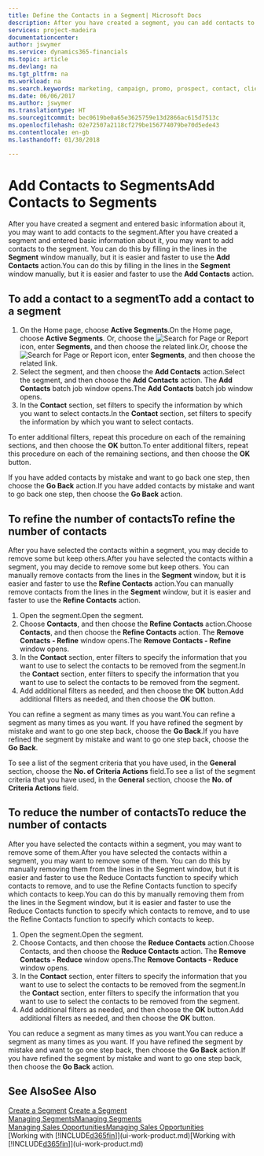 ```yaml
---
title: Define the Contacts in a Segment| Microsoft Docs
description: After you have created a segment, you can add contacts to the segment, for example, as part of a marketing campaign targeting particular customers or clients.
services: project-madeira
documentationcenter: 
author: jswymer
ms.service: dynamics365-financials
ms.topic: article
ms.devlang: na
ms.tgt_pltfrm: na
ms.workload: na
ms.search.keywords: marketing, campaign, promo, prospect, contact, client, customer
ms.date: 06/06/2017
ms.author: jswymer
ms.translationtype: HT
ms.sourcegitcommit: bec0619be0a65e3625759e13d2866ac615d7513c
ms.openlocfilehash: 02e72507a2118cf279be156774079be70d5ede43
ms.contentlocale: en-gb
ms.lasthandoff: 01/30/2018

---
```

# <a name="add-contacts-to-segments"></a><span data-ttu-id="ea75d-103">Add Contacts to Segments</span><span class="sxs-lookup"><span data-stu-id="ea75d-103">Add Contacts to Segments</span></span>
<span data-ttu-id="ea75d-104">After you have created a segment and entered basic information about it, you may want to add contacts to the segment.</span><span class="sxs-lookup"><span data-stu-id="ea75d-104">After you have created a segment and entered basic information about it, you may want to add contacts to the segment.</span></span> <span data-ttu-id="ea75d-105">You can do this by filling in the lines in the **Segment** window manually, but it is easier and faster to use the **Add Contacts** action.</span><span class="sxs-lookup"><span data-stu-id="ea75d-105">You can do this by filling in the lines in the **Segment** window manually, but it is easier and faster to use the **Add Contacts** action.</span></span>

## <a name="to-add-a-contact-to-a-segment"></a><span data-ttu-id="ea75d-106">To add a contact to a segment</span><span class="sxs-lookup"><span data-stu-id="ea75d-106">To add a contact to a segment</span></span>
1. <span data-ttu-id="ea75d-107">On the Home page, choose **Active Segments**.</span><span class="sxs-lookup"><span data-stu-id="ea75d-107">On the Home page, choose **Active Segments**.</span></span> <span data-ttu-id="ea75d-108">Or, choose the ![Search for Page or Report](media/ui-search/search_small.png "Search for Page or Report icon") icon, enter **Segments**, and then choose the related link.</span><span class="sxs-lookup"><span data-stu-id="ea75d-108">Or, choose the ![Search for Page or Report](media/ui-search/search_small.png "Search for Page or Report icon") icon, enter **Segments**, and then choose the related link.</span></span>  
2. <span data-ttu-id="ea75d-109">Select the segment, and then choose the **Add Contacts** action.</span><span class="sxs-lookup"><span data-stu-id="ea75d-109">Select the segment, and then choose the **Add Contacts** action.</span></span> <span data-ttu-id="ea75d-110">The **Add Contacts** batch job window opens.</span><span class="sxs-lookup"><span data-stu-id="ea75d-110">The **Add Contacts** batch job window opens.</span></span>
3. <span data-ttu-id="ea75d-111">In the **Contact** section, set filters to specify the information by which you want to select contacts.</span><span class="sxs-lookup"><span data-stu-id="ea75d-111">In the **Contact** section, set filters to specify the information by which you want to select contacts.</span></span>

<span data-ttu-id="ea75d-112">To enter additional filters, repeat this procedure on each of the remaining sections, and then choose the **OK** button.</span><span class="sxs-lookup"><span data-stu-id="ea75d-112">To enter additional filters, repeat this procedure on each of the remaining sections, and then choose the **OK** button.</span></span>

<span data-ttu-id="ea75d-113">If you have added contacts by mistake and want to go back one step, then choose the **Go Back** action.</span><span class="sxs-lookup"><span data-stu-id="ea75d-113">If you have added contacts by mistake and want to go back one step, then choose the **Go Back** action.</span></span>

## <a name="to-refine-the-number-of-contacts"></a><span data-ttu-id="ea75d-114">To refine the number of contacts</span><span class="sxs-lookup"><span data-stu-id="ea75d-114">To refine the number of contacts</span></span>
<span data-ttu-id="ea75d-115">After you have selected the contacts within a segment, you may decide to remove some but keep others.</span><span class="sxs-lookup"><span data-stu-id="ea75d-115">After you have selected the contacts within a segment, you may decide to remove some but keep others.</span></span> <span data-ttu-id="ea75d-116">You can manually remove contacts from the lines in the **Segment** window, but it is easier and faster to use the **Refine Contacts** action.</span><span class="sxs-lookup"><span data-stu-id="ea75d-116">You can manually remove contacts from the lines in the **Segment** window, but it is easier and faster to use the **Refine Contacts** action.</span></span>

1. <span data-ttu-id="ea75d-117">Open the segment.</span><span class="sxs-lookup"><span data-stu-id="ea75d-117">Open the segment.</span></span>
2. <span data-ttu-id="ea75d-118">Choose **Contacts**, and then choose the **Refine Contacts** action.</span><span class="sxs-lookup"><span data-stu-id="ea75d-118">Choose **Contacts**, and then choose the **Refine Contacts** action.</span></span> <span data-ttu-id="ea75d-119">The **Remove Contacts - Refine** window opens.</span><span class="sxs-lookup"><span data-stu-id="ea75d-119">The **Remove Contacts - Refine** window opens.</span></span>
3. <span data-ttu-id="ea75d-120">In the **Contact** section, enter filters to specify the information that you want to use to select the contacts to be removed from the segment.</span><span class="sxs-lookup"><span data-stu-id="ea75d-120">In the **Contact** section, enter filters to specify the information that you want to use to select the contacts to be removed from the segment.</span></span>
4. <span data-ttu-id="ea75d-121">Add additional filters as needed, and then choose the **OK** button.</span><span class="sxs-lookup"><span data-stu-id="ea75d-121">Add additional filters as needed, and then choose the **OK** button.</span></span>

<span data-ttu-id="ea75d-122">You can refine a segment as many times as you want.</span><span class="sxs-lookup"><span data-stu-id="ea75d-122">You can refine a segment as many times as you want.</span></span> <span data-ttu-id="ea75d-123">If you have refined the segment by mistake and want to go one step back, choose the **Go Back**.</span><span class="sxs-lookup"><span data-stu-id="ea75d-123">If you have refined the segment by mistake and want to go one step back, choose the **Go Back**.</span></span>

<span data-ttu-id="ea75d-124">To see a list of the segment criteria that you have used, in the **General** section, choose the **No. of Criteria Actions** field.</span><span class="sxs-lookup"><span data-stu-id="ea75d-124">To see a list of the segment criteria that you have used, in the **General** section, choose the **No. of Criteria Actions** field.</span></span>

## <a name="to-reduce-the-number-of-contacts"></a><span data-ttu-id="ea75d-125">To reduce the number of contacts</span><span class="sxs-lookup"><span data-stu-id="ea75d-125">To reduce the number of contacts</span></span>
<span data-ttu-id="ea75d-126">After you have selected the contacts within a segment, you may want to remove some of them.</span><span class="sxs-lookup"><span data-stu-id="ea75d-126">After you have selected the contacts within a segment, you may want to remove some of them.</span></span> <span data-ttu-id="ea75d-127">You can do this by manually removing them from the lines in the Segment window, but it is easier and faster to use the Reduce Contacts function to specify which contacts to remove, and to use the Refine Contacts function to specify which contacts to keep.</span><span class="sxs-lookup"><span data-stu-id="ea75d-127">You can do this by manually removing them from the lines in the Segment window, but it is easier and faster to use the Reduce Contacts function to specify which contacts to remove, and to use the Refine Contacts function to specify which contacts to keep.</span></span>

1. <span data-ttu-id="ea75d-128">Open the segment.</span><span class="sxs-lookup"><span data-stu-id="ea75d-128">Open the segment.</span></span>
2. <span data-ttu-id="ea75d-129">Choose Contacts, and then choose the **Reduce Contacts** action.</span><span class="sxs-lookup"><span data-stu-id="ea75d-129">Choose Contacts, and then choose the **Reduce Contacts** action.</span></span> <span data-ttu-id="ea75d-130">The **Remove Contacts - Reduce** window opens.</span><span class="sxs-lookup"><span data-stu-id="ea75d-130">The **Remove Contacts - Reduce** window opens.</span></span>
3. <span data-ttu-id="ea75d-131">In the **Contact** section, enter filters to specify the information that you want to use to select the contacts to be removed from the segment.</span><span class="sxs-lookup"><span data-stu-id="ea75d-131">In the **Contact** section, enter filters to specify the information that you want to use to select the contacts to be removed from the segment.</span></span>
4. <span data-ttu-id="ea75d-132">Add additional filters as needed, and then choose the **OK** button.</span><span class="sxs-lookup"><span data-stu-id="ea75d-132">Add additional filters as needed, and then choose the **OK** button.</span></span>

<span data-ttu-id="ea75d-133">You can reduce a segment as many times as you want.</span><span class="sxs-lookup"><span data-stu-id="ea75d-133">You can reduce a segment as many times as you want.</span></span> <span data-ttu-id="ea75d-134">If you have refined the segment by mistake and want to go one step back, then choose the **Go Back** action.</span><span class="sxs-lookup"><span data-stu-id="ea75d-134">If you have refined the segment by mistake and want to go one step back, then choose the **Go Back** action.</span></span>

## <a name="see-also"></a><span data-ttu-id="ea75d-135">See Also</span><span class="sxs-lookup"><span data-stu-id="ea75d-135">See Also</span></span>
<span data-ttu-id="ea75d-136">[Create a Segment](marketing-how-create-segment.md) </span><span class="sxs-lookup"><span data-stu-id="ea75d-136">[Create a Segment](marketing-how-create-segment.md) </span></span>  
[<span data-ttu-id="ea75d-137">Managing Segments</span><span class="sxs-lookup"><span data-stu-id="ea75d-137">Managing Segments</span></span>](marketing-segments.md)  
[<span data-ttu-id="ea75d-138">Managing Sales Opportunities</span><span class="sxs-lookup"><span data-stu-id="ea75d-138">Managing Sales Opportunities</span></span>](marketing-manage-sales-opportunities.md)  
<span data-ttu-id="ea75d-139">[Working with [!INCLUDE[d365fin](includes/d365fin_md.md)]](ui-work-product.md)</span><span class="sxs-lookup"><span data-stu-id="ea75d-139">[Working with [!INCLUDE[d365fin](includes/d365fin_md.md)]](ui-work-product.md)</span></span>  


